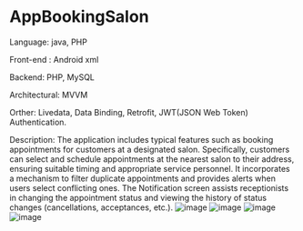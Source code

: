 # AppBookingSalon
Language: java, PHP

Front-end : Android xml

Backend: PHP, MySQL

Architectural: MVVM

Orther: Livedata, Data Binding, Retrofit, JWT(JSON Web Token) Authentication.

Description: The application includes typical features such as booking appointments for customers at a designated salon. Specifically, customers can select and schedule appointments at the nearest salon to their address, ensuring suitable timing and appropriate service personnel. It incorporates a mechanism to filter duplicate appointments and provides alerts when users select conflicting ones. The Notification screen assists receptionists in changing the appointment status and viewing the history of status changes (cancellations, acceptances, etc.).
![image](https://github.com/dfive5025/AppBookingSalon/assets/96346527/bd4cee08-646b-4ebd-bf4b-ff75abbffc8c)
![image](https://github.com/dfive5025/AppBookingSalon/assets/96346527/66f4f7b9-e539-4628-b877-94d1d341fcbe)
![image](https://github.com/dfive5025/AppBookingSalon/assets/96346527/74330e18-ba6e-485b-9fc0-9b64cd2972f0)
![image](https://github.com/dfive5025/AppBookingSalon/assets/96346527/045835b7-3dae-472f-9d40-696a30187740)


